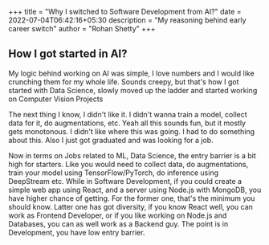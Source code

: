 +++
title = "Why I switched to Software Development from AI?"
date = 2022-07-04T06:42:16+05:30
description = "My reasoning behind early career switch"
author = "Rohan Shetty"
+++

## How I got started in AI?

My logic behind working on AI was simple, I love numbers and I would like crunching them for my whole life. Sounds creepy, but that's how I got started with Data Science, slowly moved up the ladder and started working on Computer Vision Projects

The next thing I know, I didn't like it. I didn't wanna train a model, collect data for it, do augmentations, etc. Yeah all this sounds fun, but it mostly gets monotonous. I didn't like where this was going. I had to do something about this. Also I just got graduated and was looking for a job. 

Now in terms on Jobs related to ML, Data Science, the entry barrier is a bit high for starters. Like you would need to collect data, do augmentations, train your model using TensorFlow/PyTorch, do inference using DeepStream etc. While in Software Development, if you could create a simple web app using React, and a server using Node.js with MongoDB, you have higher chance of getting. For the former one, that's the minimum you should know. Latter one has got diversity, if you know React well, you can work as Frontend Developer, or if you like working on Node.js and Databases, you can as well work as a Backend guy. The point is in Development, you have low entry barrier.
